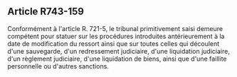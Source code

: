 Article R743-159
----
Conformément à l'article R. 721-5, le tribunal primitivement saisi demeure
compétent pour statuer sur les procédures introduites antérieurement à la date
de modification du ressort ainsi que sur toutes celles qui découlent d'une
sauvegarde, d'un redressement judiciaire, d'une liquidation judiciaire, d'un
règlement judiciaire, d'une liquidation de biens, ainsi que d'une faillite
personnelle ou d'autres sanctions.
